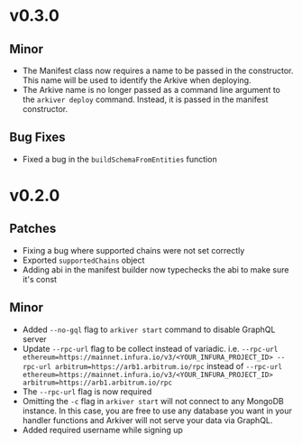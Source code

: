 # v0.3.0
## Minor
- The Manifest class now requires a name to be passed in the constructor. This name will be used to identify the Arkive when deploying.
- The Arkive name is no longer passed as a command line argument to the `arkiver deploy` command. Instead, it is passed in the manifest constructor.
  
## Bug Fixes
- Fixed a bug in the `buildSchemaFromEntities` function

# v0.2.0

## Patches
- Fixing a bug where supported chains were not set correctly
- Exported `supportedChains` object
- Adding abi in the manifest builder now typechecks the abi to make sure it's const

## Minor
- Added `--no-gql` flag to `arkiver start` command to disable GraphQL server
- Update `--rpc-url` flag to be collect instead of variadic. i.e. `--rpc-url ethereum=https://mainnet.infura.io/v3/<YOUR_INFURA_PROJECT_ID> --rpc-url arbitrum=https://arb1.arbitrum.io/rpc` instead of `--rpc-url ethereum=https://mainnet.infura.io/v3/<YOUR_INFURA_PROJECT_ID> arbitrum=https://arb1.arbitrum.io/rpc`
- The `--rpc-url` flag is now required
- Omitting the `-c` flag in `arkiver start` will not connect to any MongoDB instance. In this case, you are free to use any database you want in your handler functions and Arkiver will not serve your data via GraphQL.
- Added required username while signing up